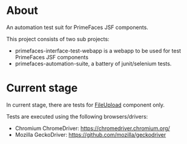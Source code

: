 # About

An automation test suit for PrimeFaces JSF components.

This project consists of two sub projects:

- primefaces-interface-test-webapp is a webapp to be used for test PrimeFaces JSF components
- primefaces-automation-suite, a battery of junit/selenium tests.

# Current stage

In current stage, there are tests for [FileUpload](https://www.primefaces.org/showcase/ui/file/upload/multiple.xhtml) component only.

Tests are executed using the following browsers/drivers:

- Chromium ChromeDriver: https://chromedriver.chromium.org/
- Mozilla GeckoDriver: https://github.com/mozilla/geckodriver
